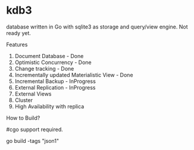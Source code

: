 # kdb3
database written in Go with sqlite3 as storage and query/view engine. Not ready yet.

Features
  1. Document Database - Done
  2. Optimistic Concurrency - Done
  3. Change tracking - Done
  4. Incrementally updated Materialistic View - Done
  5. Incremental Backup - InProgress
  6. External Replication - InProgress
  7. External Views
  8. Cluster
  9. High Availability with replica


How to Build?

#cgo support required.

go build -tags "json1"